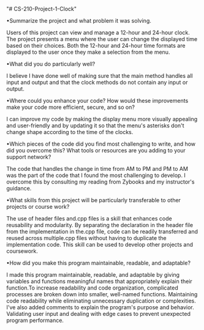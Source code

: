 "# CS-210-Project-1-Clock" 

•Summarize the project and what problem it was solving.

Users of this project can view and manage a 12-hour and 24-hour clock. The project presents a menu where the user can change the displayed time based on their choices. Both the 12-hour and 24-hour time formats are displayed to the user once they make a selection from the menu. 

•What did you do particularly well?

I believe I have done well of making sure that the main method handles all input and output and that the clock methods do not contain any input or output.  

•Where could you enhance your code? How would these improvements make your code more efficient, secure, and so on?

I can improve my code by making the display menu more visually appealing and user-friendly and by updating it so that the menu's asterisks don't change shape according to the time of the clocks. 

•Which pieces of the code did you find most challenging to write, and how did you overcome this? What tools or resources are you adding to your support network?

The code that handles the change in time from AM to PM and PM to AM was the part of the code that I found the most challenging to develop. I overcome this by consulting my reading from Zybooks and my instructor's guidance.  

•What skills from this project will be particularly transferable to other projects or course work?

The use of header files and.cpp files is a skill that enhances code reusability and modularity. By separating the declaration in the header file from the implementation in the.cpp file, code can be readily transferred and reused across multiple.cpp files without having to duplicate the implementation code. This skill can be used to develop other projects and coursework.

•How did you make this program maintainable, readable, and adaptable?

I made this program maintainable, readable, and adaptable by giving variables and functions meaningful names that appropriately explain their function.To increase readability and code organization, complicated processes are broken down into smaller, well-named functions. Maintaining code readability while eliminating unnecessary duplication or complexities. I've also added comments to explain the program's purpose and behavior. Validating user input and dealing with edge cases to prevent unexpected program performance.

